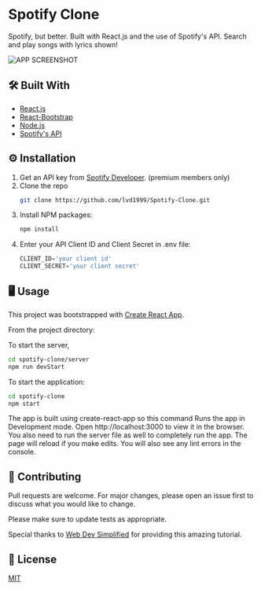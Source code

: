 # Spotify Clone

Spotify, but better. Built with React.js and the use of Spotify's API. Search and play songs with lyrics shown!

![APP SCREENSHOT](https://i.ibb.co/HCWWFsk/Screenshot-2021-10-14-174850.png)

## 🛠 Built With
- [React.js](https://reactjs.org/)
- [React-Bootstrap](https://react-bootstrap.github.io/)
- [Node.js](https://nodejs.org/en/)
- [Spotify's API](https://developer.spotify.com/dashboard/)

## ⚙ Installation
1. Get an API key from [Spotify Developer](https://developer.spotify.com/dashboard/). (premium members only)
2. Clone the repo
   ```sh
   git clone https://github.com/lvd1999/Spotify-Clone.git
   ```
3. Install NPM packages:
   ```sh
   npm install
   ```
4. Enter your API Client ID and Client Secret in .env file: 
   ```js
   CLIENT_ID='your client id'
   CLIENT_SECRET='your client secret'
   ```

## 🖥 Usage
This project was bootstrapped with [Create React App](https://github.com/facebook/create-react-app).

From the project directory: 

To start the server, 

```bash
cd spotify-clone/server
npm run devStart
```

To start the application:
```bash
cd spotify-clone
npm start
```

The app is built using create-react-app so this command Runs the app in Development mode. Open http://localhost:3000 to view it in the browser. You also need to run the server file as well to completely run the app. The page will reload if you make edits. You will also see any lint errors in the console.


## 🌟 Contributing
Pull requests are welcome. For major changes, please open an issue first to discuss what you would like to change.

Please make sure to update tests as appropriate.

 Special thanks to [Web Dev Simplified](https://www.youtube.com/channel/UCFbNIlppjAuEX4znoulh0Cw) for providing this amazing tutorial. 

## 🧾 License
[MIT](https://choosealicense.com/licenses/mit/)

